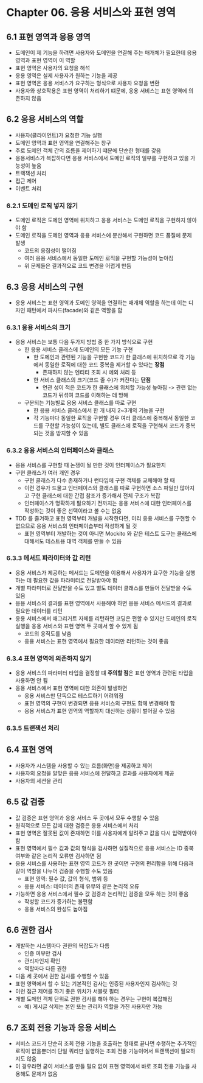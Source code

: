 # Chapter 06. 응용 서비스와 표현 영역

## 6.1 표현 영역과 응용 영역

- 도메인이 제 기능을 하려면 사용자와 도메인을 연결해 주는 매개체가 필요한데 응용 영역과 표현 영역이 이 역할
- 표현 영역은 사용자의 요청을 해석
- 응용 영역은 실제 사용자가 원하는 기능을 제공
- 표현 영역은 응용 서비스가 요구하는 형식으로 사용자 요청을 변환
- 사용자와 상호작용은 표현 영역이 처리하기 떄문에, 응용 서비스는 표현 영역에 의존하지 않음

## 6.2 응용 서비스의 역할

- 사용자(클라이언트)가 요청한 기능 실행
- 도메인 영역과 표현 영역을 연결해주는 창구
- 주로 도메인 객체 간의 흐름을 제어하기 떄문에 단순한 형태를 갖음
- 응용서비스가 복잡하다면 응용 서비스에서 도메인 로직의 일부를 구현하고 있을 가능성이 높음
- 트랙잭션 처리
- 접근 제어
- 이벤트 처리

### 6.2.1 도메인 로직 넣지 않기

- 도메인 로직은 도메인 영역에 위치하고 응용 서비스는 도메인 로직을 구현하지 않아야 함
- 도메인 로직을 도메인 영역과 응용 서비스에 분산해서 구현하면 코드 품질에 문제 발생
  - 코드의 응집성이 떨어짐
  - 여러 응용 서비스에서 동일한 도메인 로직을 구현할 가능성이 높아짐
  - 위 문제들은 결과적으로 코드 변경을 어렵게 만듬

## 6.3 응용 서비스의 구현

- 응용 서비스는 표현 영역과 도메인 영역을 연결하는 매개체 역할을 하는데 이는 디자인 패턴에서 파사드(facade)와 같은 역할을 함

### 6.3.1 응용 서비스의 크기

- 응용 서비스는 보통 다음 두가지 방법 중 한 가지 방식으로 구현
  - 한 응용 서비스 클래스에 도메인의 모든 기능 구현
    - 한 도메인과 관련된 기능을 구현한 코드가 한 클래스에 위치하므로 각 기능에서 동일한 로직에 대한 코드 중복을 제거할 수 있다는 **장점**
      - 존재하지 않는 엔티티 조회 시 예외 처리 등
    - 한 서비스 클래스의 크기(코드 줄 수)가 커진다는 **단점**
      - 연관 성이 적은 코드가 한 클래스에 위치할 가능성 높아짐 -> 관련 없는 코드가 뒤섞여 코드를 이해하는 데 방해
  - 구분되는 기능별로 응용 서비스 클래스를 따로 구현
    - 한 응용 서비스 클래스에서 한 개 내지 2~3개의 기능을 구현
    - 각 기능마다 동일한 로직을 구현할 경우 여러 클래스에 중복해서 동일한 코드를 구현할 가능성이 있는데, 별도 클래스에 로직을 구현해서 코드가 중복되는 것을 방지할 수 있음

### 6.3.2 응용 서비스의 인터페이스와 클래스

- 응용 서비스를 구현할 때 논쟁이 될 만한 것이 인터페이스가 필요한지
- 구현 클래스가 여러 개인 경우
  - 구현 클래스가 다수 존재하거나 런타임에 구현 객체를 교체해야 할 때
  - 이런 경우가 드물고 인터페이스와 클래스를 따로 구현하면 소스 파일만 많아지고 구현 클래스에 대한 간접 참조가 증가해서 전체 구조가 복잡
  - 인터페이스가 명확하게 필요하기 전까지는 응용 서비스에 대한 인터페이스를 작성하는 것이 좋은 선택이라고 볼 수는 없음
- TDD 를 즐겨하고 표현 영역부터 개발을 시작한다면, 미리 응용 서비스를 구현할 수 없으므로 응용 서비스의 인터페이습부터 작성하게 될 것
  - 표현 영역부터 개발하는 것이 아니면 Mockito 와 같은 테스트 도구는 클래스에 대해서도 테스트용 대역 객체를 만들 수 있음

### 6.3.3 메서드 파라미터와 값 리턴

- 응용 서비스가 제공하는 메서드는 도메인을 이용해서 사용자가 요구한 기능을 실행하는 데 필요한 값을 파라미터로 전달받아야 함
- 개별 파라미터로 전달받을 수도 있고 별도 데이터 클래스를 만들어 전달받을 수도 있음
- 응용 서비스의 결과를 표현 영역에서 사용해야 하면 응용 서비스 메서드의 결과로 필요한 데이터를 리턴
- 응용 서비스에서 애그리거트 자체를 리턴하면 코딩은 편할 수 있지만 도메인의 로직 실행을 응용 서비스와 표현 영역 두 곳에서 할 수 있게 됨
  - 코드의 응직도를 낮춤
  - 응용 서비스는 표현 영역에서 필요한 데이터만 리턴하는 것이 좋음

### 6.3.4 표현 영역에 의존하지 않기

- 응용 서비스의 파라미터 타입을 결정할 떄 **주의할 점**은 표현 영역과 관련된 타입을 사용하면 안 됨
- 응용 서비스에서 표현 영역에 대한 의존이 발생하면
  - 응용 서비스만 단독으로 테스트하기 어려워짐
  - 표현 영역의 구현이 변경되면 응용 서비스의 구현도 함께 변경해야 함
  - 응용 서비스가 표현 영역의 역할까지 대신하는 상황이 벌어질 수 있음

### 6.3.5 트랜잭션 처리

## 6.4 표현 영역

- 사용자가 시스템을 사용할 수 있는 흐름(화면)을 제공하고 제어
- 사용자의 요청을 알맞은 응용 서비스에 전달하고 결과를 사용자에게 제공
- 사용자의 세션을 관리

## 6.5 값 검증

- 값 검증은 표현 영역과 응용 서비스 두 곳에서 모두 수행할 수 있음
- 원칙적으로 모든 값에 대한 검증은 응용 서비스에서 처리
- 표현 영역은 잘못된 값이 존재하면 이를 사용자에게 알려주고 값을 다시 입력받아야 함
- 표현 영역에서 필수 값과 값의 형식을 검사하면 실질적으로 응용 서비스는 ID 중복 여부와 같은 논리적 오류만 검사하면 됨
- 응용 서비스를 사용하는 표현 영역 코드가 한 곳이면 구현의 편리함을 위해 다음과 같이 역할을 나누어 검증을 수행할 수도 있음
  - 표현 영역: 필수 값, 값의 형식, 범위 등
  - 응용 서비스: 데이터의 존재 유무와 같은 논리적 오류
- 가능하면 응용 서비스에서 필수 값 검증과 논리적인 검증을 모두 하는 것이 좋음
  - 작성할 코드가 증가하는 불편함
  - 응용 서비스의 완성도 높아짐

## 6.6 권한 검사

- 개발하는 시스템마다 권한의 복잡도가 다름
  - 인증 여부만 검사
  - 관리자인지 확인
  - 역할마다 다른 권한
- 다음 세 곳에서 권한 검사를 수행할 수 있음
- 표현 영역에서 할 수 있는 기본적인 검사는 인증된 사용자인지 검사하는 것
- 이런 접근 제어를 하기 좋은 위치가 서블릿 필터
- 개별 도메인 객체 단위로 권한 검사를 해야 하는 경우는 구현이 복잡해짐
  - 예) 게시글 삭제는 본인 또는 관리자 역할을 가진 사용자만 가능

## 6.7 조회 전용 기능과 응용 서비스

- 서비스 코드가 단순히 조회 전용 기능을 호출하는 형태로 끝나면 수행하는 추가적인 로직이 없을뿐더러 단일 쿼리만 실행하는 조회 전용 기능이어서 트랜잭션이 필요하지도 않음
- 이 경우라면 굳이 서비스를 만들 필요 없이 표현 영역에서 바로 조회 전용 기능을 사용해도 문제가 없음
